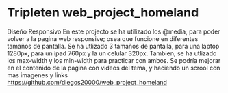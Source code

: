 # Tripleten web_project_homeland

Diseño Responsivo
En este projecto se ha utilizado los @media, para poder volver a la pagina web responsive; osea que funcione en diferentes tamaños de pantalla. Se ha utlizado 3 tamaños de pantalla, para una laptop 1280px, para un ipad 760px y la un celular 320px. Tambien, se ha utlizado los max-width y los min-width para practicar con ambos.
Se podría mejorar en el contenido de la pagina con videos del tema, y haciendo un scrool con mas imagenes y links
https://github.com/diegos20000/web_project_homeland
